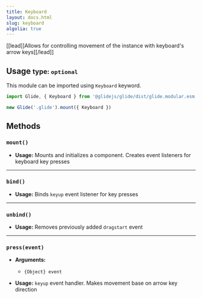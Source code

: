 ```yaml
---
title: Keyboard
layout: docs.html
slug: keyboard
algolia: true
---
```


[[lead]]Allows for controlling movement of the instance with keyboard's arrow keys[[/lead]]

## Usage <small>type: `optional`</small>

This module can be imported using `Keyboard` keyword.

```js
import Glide, { Keyboard } from '@glidejs/glide/dist/glide.modular.esm'

new Glide('.glide').mount({ Keyboard })
```

## Methods

### `mount()`

- **Usage:** Mounts and initializes a component. Creates event listeners for keyboard key presses

---

### `bind()`

- **Usage:** Binds `keyup` event listener for key presses

---

### `unbind()`

- **Usage:** Removes previously added `dragstart` event

---

### `press(event)`

- **Arguments:**
  - `{Object} event`

- **Usage:** `keyup` event handler. Makes movement base on arrow key direction